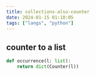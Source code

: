 ```yaml
---
title: collections-also-counter
date: 2024-01-15 01:10:05
tags: ["langs", "python"]
---
```

## counter to a list

```py
def occurrence(l: list):
    return dict(Counter(l))
```
